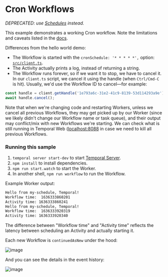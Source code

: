 # Cron Workflows

_DEPRECATED: use [Schedules](https://github.com/temporalio/samples-typescript/tree/main/schedules) instead._

This example demonstrates a working Cron workflow. Note the limitations and caveats listed in the [docs](https://docs.temporal.io/content/what-is-a-temporal-cron-job/).

Differences from the hello world demo:

- The Workflow is started with the `cronSchedule: '* * * * *',` option: [`src/client.ts`](./src/client.ts).
- The Activity actually prints a log, instead of returning a string.
- The Workflow runs forever, so if we want it to stop, we have to cancel it. In our `client.ts` script, we cancel it using the handle (when `Ctrl/Cmd-C` is hit). Usually, we'd use the Workflow ID to cancel—for example:

```js
const handle = client.getHandle('1e793a6c-31e2-41c9-8139-53d114293a9e');
await handle.cancel();
```

Note that when we're changing code and restarting Workers, unless we cancel all previous Workflows, they may get picked up by our Worker (since we likely didn't change our Workflow name or task queue), and their output may conflict/mix with new Workflows we're starting. We can check what is still running in Temporal Web ([localhost:8088](http://localhost:8088) in case we need to kill all previous Workflows.

### Running this sample

1. `temporal server start-dev` to start [Temporal Server](https://github.com/temporalio/cli/#installation).
2. `npm install` to install dependencies.
3. `npm run start.watch` to start the Worker.
4. In another shell, `npm run workflow` to run the Workflow.

Example Worker output:

```bash
Hello from my-schedule, Temporal!
Workflow time:  1636333860201
Activity time: 1636333860241
Hello from my-schedule, Temporal!
Workflow time:  1636333920319
Activity time: 1636333920340
```

The difference between "Workflow time" and "Activity time" reflects the latency between scheduling an Activity and actually starting it.

Each new Workflow is `continuedAsNew` under the hood:

![image](https://user-images.githubusercontent.com/6764957/137712906-2a1d821b-d664-442c-8f17-a174b284c722.png)

And you can see the details in the event history:

![image](https://user-images.githubusercontent.com/6764957/137713250-f19a2987-4e9f-4e76-8e35-c17507731a20.png)
